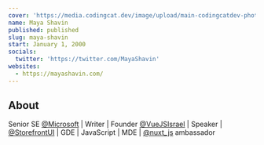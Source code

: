 ```yaml
---
cover: 'https://media.codingcat.dev/image/upload/main-codingcatdev-photo/podcast-guest/MayaShavin'
name: Maya Shavin
published: published
slug: maya-shavin
start: January 1, 2000
socials:
  twitter: 'https://twitter.com/MayaShavin'
websites:
  - https://mayashavin.com/
---
```


## About

Senior SE [@Microsoft](https://twitter.com/Microsoft) | Writer | Founder [@VueJSIsrael](https://twitter.com/VueJSIsrael)
| Speaker | [@StorefrontUI](https://twitter.com//StorefrontUI) | GDE | JavaScript | MDE | [@nuxt_js](https://twitter.com/nuxt_js) ambassador

